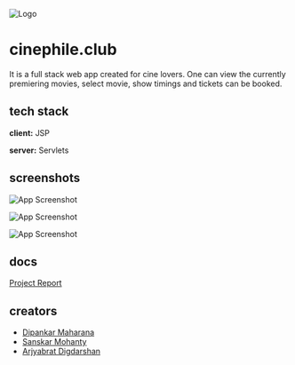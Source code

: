 
![Logo](https://drive.google.com/uc?export=view&id=1CqcLUKgiYLL4bkN8UCMrKV_K25BeXUAM)

# cinephile.club

It is a full stack web app created for cine lovers. One can view the currently premiering movies, select movie, show timings and tickets can be booked.




## tech stack

**client:** JSP

**server:** Servlets


## screenshots

![App Screenshot](https://drive.google.com/uc?export=view&id=1BCb7K0sle0X48et1oXF4o3nhFzUT18dN)

![App Screenshot](https://drive.google.com/uc?export=view&id=1_a8Ds6qAhaVZTwf4TGppAM8piWkcoggO)

![App Screenshot](https://drive.google.com/uc?export=view&id=1_3vFmoQcPtwHypRkSUEtc5VzgEsLs2Ga)


## docs

[Project Report](https://docs.google.com/document/d/1Bq7vHVgaJMe3kiGilomzesdySLUfdyJMAnqTpyS5Hn4/)


## creators

- [Dipankar Maharana](https://www.github.com/dipankarmaharana)
- [Sanskar Mohanty](https://www.github.com/Sanskar005)
- [Arjyabrat Digdarshan](https://www.github.com/Arjyabrat)
